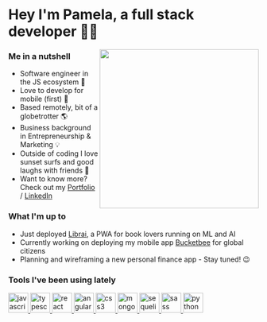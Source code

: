 <link href="profile.css" rel="stylesheet"></link>

# Hey I'm Pamela, a full stack developer 🤘🏼

<img align="right" href="https://github.com/pamelakaylin" src="./assets/animation.gif" height=320>

### Me in a nutshell

- Software engineer in the JS ecosystem 💫
- Love to develop for mobile (first) 📲
- Based remotely, bit of a globetrotter 🌎
- Business background in Entrepreneurship & Marketing 💡
- Outside of coding I love sunset surfs and good laughs with friends 🌴
- Want to know more? Check out my [Portfolio](https://www.pmela.io) / [LinkedIn](https://www.linkedin.com/in/pamelakaylin/)

### What I'm up to

- Just deployed [Librai](https://librai.netlify.app), a PWA for book lovers running on ML and AI
- Currently working on deploying my mobile app [Bucketbee](https://github.com/pamelakaylin/Bucketbee_Client) for global citizens
- Planning and wireframing a new personal finance app - Stay tuned! 😉

### Tools I've been using lately

<p align="left"> 
<a href="https://www.javascript.com/" target="_blank"> <img src="https://icongr.am/devicon/javascript-original.svg?size=128&color=currentColor" alt="javascript" width="40" height="40"/> </a> 
   <a href="https://www.typescriptlang.org/" target="_blank"> <img src="https://icongr.am/devicon/typescript-original.svg?size=128&color=currentColor" alt="typescript" width="40" height="40"/> </a> 
  <a href="https://reactjs.org/" target="_blank"> <img src="https://icongr.am/devicon/react-original.svg?size=128&color=currentColor" alt="react" width="40" height="40"/> </a> 
  <a href="https://angular.io" target="_blank"> <img src="https://icongr.am/devicon/angularjs-original.svg?size=128&color=currentColor" alt="angularjs" width="40" height="40"/> </a> 
   <a href="https://graphql.github.io/" target="_blank"> <img src="https://user-images.githubusercontent.com/25126281/102015838-d4678280-3d55-11eb-81d2-cd2a79ea3a82.png" alt="css3" width="40" height="40"/> </a> 
  <a href="https://www.mongodb.com/" target="_blank"> <img src="https://icongr.am/devicon/mongodb-plain-wordmark.svg?size=128&color=228B22" alt="mongodb" width="40" height="40"/> </a> 
  <a href="https://www.postgresql.org" target="_blank"> <img src="https://icongr.am/devicon/postgresql-original-wordmark.svg?size=128&color=ffffff" alt="sequelize-original" width="40" height="40"/> </a>  
  <a href="https://sass-lang.com/" target="_blank"> <img src="https://icongr.am/devicon/sass-original.svg?size=128&color=currentColor" alt="sass" width="40" height="40"/> </a> 
  <a href="https://www.python.org/" target="_blank"> <img src="https://icongr.am/devicon/python-original.svg?size=128&color=currentColor" alt="python" width="40" height="40"/> </a> 
</p>

<!--
**pamelakaylin/pamelakaylin** is a ✨ _special_ ✨ repository because its `README.md` (this file) appears on your GitHub profile.

Here are some ideas to get you started:

- 🔭 I’m currently working on ...
- 🌱 I’m currently learning ...
- 👯 I’m looking to collaborate on ...
- 🤔 I’m looking for help with ...
- 💬 Ask me about ...
- 📫 How to reach me: ...
- 😄 Pronouns: ...
- ⚡ Fun fact: ...
  -->
